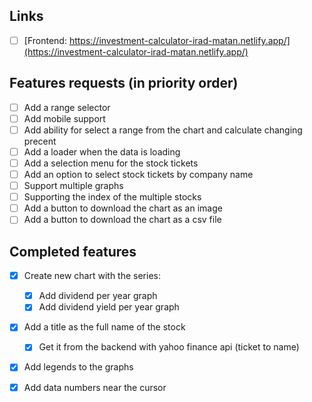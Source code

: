 ## Links
- [ ] [Frontend: https://investment-calculator-irad-matan.netlify.app/](https://investment-calculator-irad-matan.netlify.app/)

## Features requests (in priority order)
- [ ] Add a range selector
- [ ] Add mobile support
- [ ] Add ability for select a range from the chart and calculate changing precent
- [ ] Add a loader when the data is loading
- [ ] Add a selection menu for the stock tickets
- [ ] Add an option to select stock tickets by company name
- [ ] Support multiple graphs
- [ ] Supporting the index of the multiple stocks
- [ ] Add a button to download the chart as an image
- [ ] Add a button to download the chart as a csv file

## Completed features
- [x] Create new chart with the series:
    - [x] Add dividend per year graph
    - [x] Add dividend yield per year graph
- [x] Add a title as the full name of the stock
    - [x] Get it from the backend with yahoo finance api (ticket to name)
- [x] Add legends to the graphs
- [x] Add data numbers near the cursor


